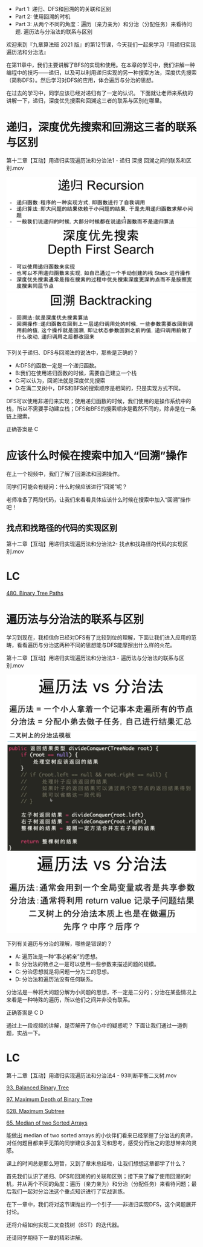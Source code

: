 - Part 1: 递归、DFS和回溯的的关联和区别
- Part 2: 使用回溯的时机
- Part 3: 从两个不同的角度：遍历（亲力亲为）和分治（分配任务）来看待问题. 遍历法与分治法的联系与区别

欢迎来到『九章算法班 2021 版』的第12节课，今天我们一起来学习『用递归实现遍历法和分治法』

在第11章中，我们主要讲解了BFS的实现和使用。在本章的学习中，我们讲解一种编程中的技巧——递归，以及可以利用递归实现的另一种搜索方法，深度优先搜索（简称DFS）。然后学习对DFS的应用，体会遍历与分治的思想。

在过去的学习中，同学应该已经对递归有了一定的认识。
下面就让老师来系统的讲解一下，递归，深度优先搜索和回溯这三者的联系与区别在哪里。

# 递归，深度优先搜索和回溯这三者的联系与区别

第十二章【互动】用递归实现遍历法和分治法1 - 递归 深搜 回溯之间的联系和区别.mov

<img src="chapter12-1.png">

<img src="chapter12-2.png">

<img src="chapter12-3.png">

下列关于递归、DFS与回溯法的说法中，那些是正确的？
- A:DFS的函数一定是一个递归函数。
- B:我们在使用递归函数的时候，需要自己建立一个栈
- C:可以认为，回溯法就是深度优先搜索
- D:在满二叉树中，DFS和BFS的搜索顺序是相同的，只是实现方式不同。



DFS可以使用非递归来实现；使用递归函数的时候，我们使用的是操作系统中的栈，所以不需要手动建立栈；DFS和BFS的搜索顺序是截然不同的，除非是在一条链上搜索。

正确答案是 C 


# 应该什么时候在搜索中加入“回溯”操作

在上一个视频中，我们了解了回溯法和回溯操作。

同学们可能会有疑问：什么时候应该进行“回溯”呢？

老师准备了两段代码，让我们来看看具体应该什么时候在搜索中加入“回溯”操作吧！
## 找点和找路径的代码的实现区别

第十二章【互动】用递归实现遍历法和分治法2- 找点和找路径的代码的实现区别.mov

# LC
[480. Binary Tree Paths](../lintcode/480.Binary_Tree_Paths.md)


# 遍历法与分治法的联系与区别

学习到现在，我相信你已经对DFS有了比较到位的理解，下面让我们进入应用的范畴，看看遍历与分治这两种不同的思想能与DFS能摩擦出什么样的火花。

第十二章【互动】用递归实现遍历法和分治法3 - 遍历法与分治法的联系与区别.mov

<img src="chapter12-4.png">

<img src="chapter12-5.png">

<img src="chapter12-6.png">

下列有关遍历与分治的理解，哪些是错误的？
- A: 遍历法是一种“事必躬亲”的思想。
- B: 分治法的特点之一是可以使用一些参数来描述问题的规模。
- C: 分治思想就是将问题一分为二的思想。
- D: 分治法和遍历法没有任何联系。

分治法是一种将大问题分解为小问题的思想，不一定是二分的；分治在某些情况上来看是一种特殊的遍历，所以他们之间并非没有联系。

正确答案是 C D

通过上一段视频的讲解，是否解开了你心中的疑惑呢？
下面让我们通过一道例题，实战一下。

# LC
第十二章【互动】用递归实现遍历法和分治法4 - 93判断平衡二叉树.mov

[93. Balanced Binary Tree](../lintcode/93.Balanced_Binary_Tree.md)

[97. Maximum Depth of Binary Tree](../lintcode/97.Maximum_Depth_of_Binary_Tree.md)

[628. Maximum Subtree](../lintcode/628.Maximum_Subtree.md)

[65. Median of two Sorted Arrays](../lintcode/65.Median_of_two_Sorted_Arrays.md)

能做出 median of two sorted arrays 的小伙伴们看来已经掌握了分治法的真谛，对任何题目都束手无策的同学建议多加复习和思考，感受分而治之的思想带来的灵感。

课上的时间总是那么短暂，又到了章末总结啦，让我们想想这章都学了什么？

首先我们认识了递归、DFS和回溯的的关联和区别；接下来了解了使用回溯的时机，并从两个不同的角度：遍历（亲力亲为）和分治（分配任务）来看待问题；最后我们一起对分治法这个重点知识进行了实战训练。

在下一章中，我们将对这节课抛出的一个引子——非递归实现DFS，这个问题展开讨论。

还将介绍如何实现二叉查找树（BST）的迭代器。

还请同学期待下一章的精彩讲解。